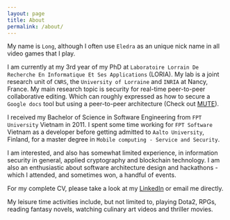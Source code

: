 ```yaml
---
layout: page
title: About
permalink: /about/
---
```


My name is `Long`, although I often use `Eledra` as an unique nick name in all video games that I play. 

I am currently at my 3rd year of my PhD at `Laboratoire Lorrain De Recherche En Informatique Et Ses Applications` (LORIA). My lab is a joint research unit of `CNRS`, the `University of Lorraine` and `INRIA` at Nancy, France. My main research topic is security for real-time peer-to-peer collaborative editing. Which can roughly expressed as how to secure a `Google docs` tool but using a peer-to-peer architecture (Check out [MUTE](https://github.com/coast-team/mute)).

I received my Bachelor of Science in Software Engineering from `FPT University` Vietnam in 2011. I spent some time working for `FPT Software` Vietnam as a developer before getting admitted to `Aalto University`, Finland, for a master degree in `Mobile computing - Service and Security`. 

I am interested, and also has somewhat limited experience, in information security in general, applied cryptography and blockchain technology. I am also an enthusiastic about software architecture design and hackathons - which I attended, and sometimes won, a handful of events.

For my complete CV, please take a look at my [LinkedIn](https://www.linkedin.com/in/eledra/) or email me directly.

My leisure time activities include, but not limited to, playing Dota2, RPGs, reading fantasy novels, watching culinary art videos and thriller movies.